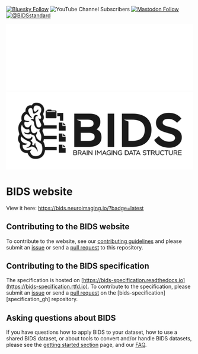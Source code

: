 [![Bluesky Follow](https://img.shields.io/badge/bluesky-Follow_bidsstandard-blue?logo=bluesky)](https://bsky.app/profile/bidsstandard.bsky.social)
![YouTube Channel Subscribers](https://img.shields.io/youtube/channel/subscribers/UCxZUcYfd_nvIVWAbzRB1tlw)
[![Mastodon Follow](https://img.shields.io/mastodon/follow/109520103085644521?domain=https%3A%2F%2Ffosstodon.org%2F)](https://fosstodon.org/@bidsstandard)
[![@BIDSstandard](https://img.shields.io/twitter/follow/bidsstandard.svg?style=social)](https://x.com/BIDSstandard)

<img
    src="https://github.com/bids-standard/bids-specification/blob/master/BIDS_logo/BIDS_logo_white_transparent_background_crop.png#gh-dark-mode-only"
    alt="bids-logo"
    width="600"
/>
<img
    src="https://github.com/bids-standard/bids-specification/blob/master/BIDS_logo/BIDS_logo_black_transparent_background_crop.png#gh-light-mode-only"
    alt="bids-logo"
    width="600"
/>

# BIDS website

<!-- This is the repository for the Brain Imaging Data Structure (BIDS) website that is hosted at <https://bids.neuroimaging.io>. -->

View it here: https://bids.neuroimaging.io/?badge=latest

## Contributing to the BIDS website

To contribute to the website,
see our [contributing guidelines](./CONTRIBUTING.md)
and please submit an [issue](https://github.com/bids-standard/bids-website/issues)
or send a [pull request](https://github.com/bids-standard/bids-website/pulls) to this repository.

## Contributing to the BIDS specification

The specification is hosted on [https://bids-specification.readthedocs.io](https://bids-specification.rtfd.io).
To contribute to the specification,
please submit an [issue](https://github.com/bids-standard/bids-specification/issues)
or send a [pull request](https://github.com/bids-standard/bids-specification/pulls)
on the [bids-specification][specification_gh] repository.

## Asking questions about BIDS

If you have questions how to apply BIDS to your dataset,
how to use a shared BIDS dataset,
or about tools to convert and/or handle BIDS datasets,
please see the [getting started section](https://bids.neuroimaging.io/getting_started/index.html) page,
and our [FAQ](https://bids.neuroimaging.io/faq/index.html).
